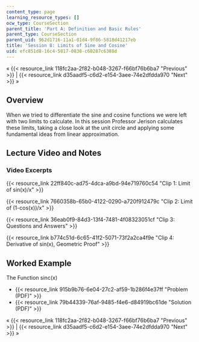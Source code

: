 ```yaml
---
content_type: page
learning_resource_types: []
ocw_type: CourseSection
parent_title: 'Part A: Definition and Basic Rules'
parent_type: CourseSection
parent_uid: 962d1716-11a1-01d4-9f86-5818d41217eb
title: 'Session 8: Limits of Sine and Cosine'
uid: efc851d8-16c4-5817-0838-c60287c6388d
---
```


« {{< resource_link 118fc2aa-2f82-b048-3267-f66bf76b6ba7 "Previous" >}} | {{< resource_link d35aadf5-c6d2-e154-3aee-74e2dfdda970 "Next" >}} »

Overview
--------

When we tried to differentiate the sine and cosine functions we were left with two limits to calculate. In this session Professor Jerison calculates these limits, taking a close look at the unit circle and applying some fundamental ideas from linear approximation.

Lecture Video and Notes
-----------------------

### Video Excerpts

{{< resource_link 22ff840c-ad75-4dca-a9bd-94e719760c54 "Clip 1: Limit of sin(x)/x" >}}

{{< resource_link 7660358b-65b0-4122-0290-a720f912479c "Clip 2: Limit of (1-cos(x))/x" >}}

{{< resource_link 36eab0f9-84d3-13f4-7481-4f08323051cf "Clip 3: Questions and Answers" >}}

{{< resource_link b774c51d-6c65-41f2-5071-73f2a2ca4f9e "Clip 4: Derivative of sin(x), Geometric Proof" >}}

Worked Example
--------------

The Function sinc(x)

*   {{< resource_link 915b9b76-6e04-27c2-af59-1b286f4e37ff "Problem (PDF)" >}}
*   {{< resource_link 79b44339-76af-9485-f4e6-d84919bc61de "Solution (PDF)" >}}

« {{< resource_link 118fc2aa-2f82-b048-3267-f66bf76b6ba7 "Previous" >}} | {{< resource_link d35aadf5-c6d2-e154-3aee-74e2dfdda970 "Next" >}} »